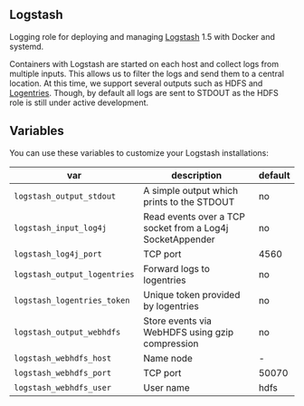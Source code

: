 ## Logstash

Logging role for deploying and managing [Logstash](http://logstash.net) 1.5 with Docker and systemd.

Containers with Logstash are started on each host and collect logs from multiple inputs.
This allows us to filter the logs and send them to a central location. At this time, we support
several outputs such as HDFS and [Logentries](https://logentries.com/). Though, by default all
logs are sent to STDOUT as the HDFS role is still under active development.

## Variables

You can use these variables to customize your Logstash installations:

| var | description | default |
|-----|-------------|---------|
|`logstash_output_stdout`|A simple output which prints to the STDOUT|no|
|`logstash_input_log4j`|Read events over a TCP socket from a Log4j SocketAppender|no|
|`logstash_log4j_port`|TCP port|4560|
|`logstash_output_logentries`|Forward logs to logentries|no|
|`logstash_logentries_token`|Unique token provided by logentries|no|
|`logstash_output_webhdfs`|Store events via WebHDFS using gzip compression|no|
|`logstash_webhdfs_host`|Name node|-|
|`logstash_webhdfs_port`|TCP port|50070|
|`logstash_webhdfs_user`|User name|hdfs|
